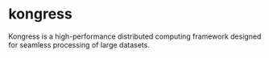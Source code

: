 # kongress
Kongress is a high-performance distributed computing framework designed for seamless processing of large datasets.
